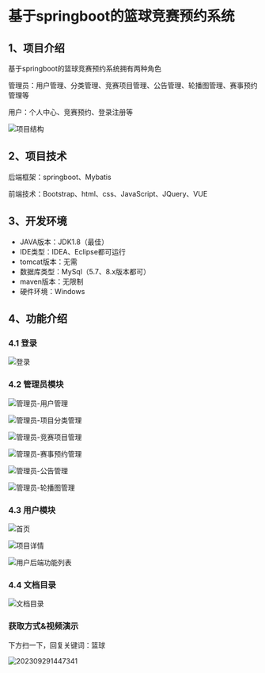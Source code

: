# 基于springboot的篮球竞赛预约系统



## 1、项目介绍

基于springboot的篮球竞赛预约系统拥有两种角色

管理员：用户管理、分类管理、竞赛项目管理、公告管理、轮播图管理、赛事预约管理等

用户：个人中心、竞赛预约、登录注册等

![项目结构](https://s2.loli.net/2023/10/16/v31zPNxyXK9WjEU.jpg)


## 2、项目技术

后端框架：springboot、Mybatis

前端技术：Bootstrap、html、css、JavaScript、JQuery、VUE

## 3、开发环境

- JAVA版本：JDK1.8（最佳）
- IDE类型：IDEA、Eclipse都可运行
- tomcat版本：无需
- 数据库类型：MySql（5.7、8.x版本都可） 
- maven版本：无限制
- 硬件环境：Windows


## 4、功能介绍

### 4.1 登录

![登录](https://s2.loli.net/2023/10/16/eTvqwd8xlF5J9oy.jpg)

### 4.2 管理员模块

![管理员-用户管理](https://s2.loli.net/2023/10/16/1pgwkJYouirZhdA.jpg)

![管理员-项目分类管理](https://s2.loli.net/2023/10/16/3nhT9S5xYo1ZXUG.jpg)

![管理员-竞赛项目管理](https://s2.loli.net/2023/10/16/zxWElPpaoLJ6cXU.jpg)

![管理员-赛事预约管理](https://s2.loli.net/2023/10/16/Y9prGIHmn5dwRLf.jpg)

![管理员-公告管理](https://s2.loli.net/2023/10/16/dUbyVmnf3hYleRG.jpg)

![管理员-轮播图管理](https://s2.loli.net/2023/10/16/nYjTd3xCtF1pGc7.jpg)

### 4.3 用户模块

![首页](https://s2.loli.net/2023/10/16/SbmH8zqfErXPhQ6.jpg)

![项目详情](https://s2.loli.net/2023/10/16/PM7DEqaG18kmLU9.jpg)

![用户后端功能列表](https://s2.loli.net/2023/10/16/5PvIir8lDomW7Vd.jpg)

### 4.4 文档目录

![文档目录](https://s2.loli.net/2023/10/16/15GDISCmg8uHzsb.jpg)

### 获取方式&视频演示

下方扫一下，回复关键词：篮球

![202309291447341](https://s2.loli.net/2023/10/06/lxLMirNn2tyaIob.png)





